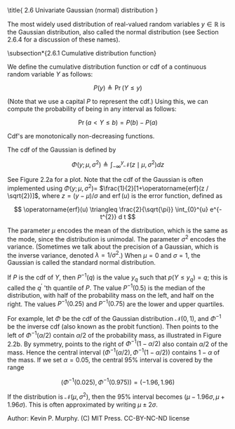 \title{
2.6 Univariate Gaussian (normal) distribution
}

The most widely used distribution of real-valued random variables $y \in \mathbb{R}$ is the Gaussian distribution, also called the normal distribution (see Section 2.6.4 for a discussion of these names).

\subsection*{2.6.1 Cumulative distribution function}

We define the cumulative distribution function or cdf of a continuous random variable $Y$ as follows:

$$
P(y) \triangleq \operatorname{Pr}(Y \leq y)
$$

(Note that we use a capital $P$ to represent the cdf.) Using this, we can compute the probability of being in any interval as follows:

$$
\operatorname{Pr}(a<Y \leq b)=P(b)-P(a)
$$

Cdf's are monotonically non-decreasing functions.

The cdf of the Gaussian is defined by

$$
\Phi\left(y ; \mu, \sigma^{2}\right) \triangleq \int_{-\infty}^{y} \mathcal{N}\left(z \mid \mu, \sigma^{2}\right) d z
$$

See Figure 2.2a for a plot. Note that the cdf of the Gaussian is often implemented using $\Phi\left(y ; \mu, \sigma^{2}\right)=$ $\frac{1}{2}[1+\operatorname{erf}(z / \sqrt{2})]$, where $z=(y-\mu) / \sigma$ and $\operatorname{erf}(u)$ is the error function, defined as

$$
\operatorname{erf}(u) \triangleq \frac{2}{\sqrt{\pi}} \int_{0}^{u} e^{-t^{2}} d t
$$

The parameter $\mu$ encodes the mean of the distribution, which is the same as the mode, since the distribution is unimodal. The parameter $\sigma^{2}$ encodes the variance. (Sometimes we talk about the precision of a Gaussian, which is the inverse variance, denoted $\lambda=1 / \sigma^{2}$.) When $\mu=0$ and $\sigma=1$, the Gaussian is called the standard normal distribution.

If $P$ is the cdf of $Y$, then $P^{-1}(q)$ is the value $y_{q}$ such that $p\left(Y \leq y_{q}\right)=q$; this is called the $q^{\prime}$ 'th quantile of $P$. The value $P^{-1}(0.5)$ is the median of the distribution, with half of the probability mass on the left, and half on the right. The values $P^{-1}(0.25)$ and $P^{-1}(0.75)$ are the lower and upper quartiles.

For example, let $\Phi$ be the cdf of the Gaussian distribution $\mathcal{N}(0,1)$, and $\Phi^{-1}$ be the inverse cdf (also known as the probit function). Then points to the left of $\Phi^{-1}(\alpha / 2)$ contain $\alpha / 2$ of the probability mass, as illustrated in Figure 2.2b. By symmetry, points to the right of $\Phi^{-1}(1-\alpha / 2)$ also contain $\alpha / 2$ of the mass. Hence the central interval $\left(\Phi^{-1}(\alpha / 2), \Phi^{-1}(1-\alpha / 2)\right)$ contains $1-\alpha$ of the mass. If we set $\alpha=0.05$, the central $95 \%$ interval is covered by the range

$$
\left(\Phi^{-1}(0.025), \Phi^{-1}(0.975)\right)=(-1.96,1.96)
$$

If the distribution is $\mathcal{N}\left(\mu, \sigma^{2}\right)$, then the $95 \%$ interval becomes $(\mu-1.96 \sigma, \mu+1.96 \sigma)$. This is often approximated by writing $\mu \pm 2 \sigma$.

Author: Kevin P. Murphy. (C) MIT Press. CC-BY-NC-ND license